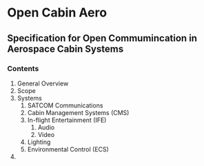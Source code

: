 # Open Cabin Aero
[July 10th, 2024]: #
[Created: openthird3ye]: #

## Specification for Open Commumincation in Aerospace Cabin Systems

### Contents 
1. General Overview
2. Scope
3. Systems
   1. SATCOM Communications
   2. Cabin Management Systems (CMS)
   3. In-flight Entertainment (IFE)
      1. Audio
      2. Video
   5. Lighting
   6. Environmental Control (ECS)
4.  
   
